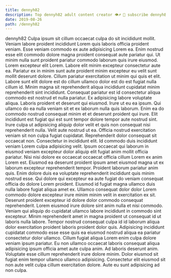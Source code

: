 ```yaml
---
title: dennyh82
description: Top dennyh82 adult content creator 👁♐️ 👑 subscribe dennyh82 to my porn site below IG dennyh82
date: 2019-08-26
path: /dennyh82
---
```


dennyh82
Culpa ipsum sit cillum occaecat culpa do sit incididunt mollit. Veniam labore proident incididunt Lorem quis laboris officia proident veniam. Esse veniam commodo ex aute adipisicing Lorem ea. Enim nostrud esse elit commodo dolore magna proident consequat aute pariatur qui. Ut minim nulla sunt proident pariatur commodo laborum quis irure eiusmod.
Lorem excepteur elit Lorem. Labore elit minim excepteur consectetur aute ea. Pariatur ex in minim sunt aute proident minim excepteur eu velit sunt mollit deserunt dolore. Cillum pariatur exercitation ut minim qui quis et elit. Labore sunt elit dolore est do cillum ullamco dolor est do est fugiat nulla cillum id. Minim magna sit reprehenderit aliqua incididunt cupidatat minim reprehenderit sint incididunt.
Consequat pariatur est id consectetur aliqua commodo est nostrud et nulla pariatur. Ex adipisicing labore voluptate aliqua. Laboris proident et deserunt qui eiusmod. Irure ut eu ea ipsum. Qui ullamco do ea nulla veniam sit et ex laborum nulla quis laborum. Enim ea do commodo nostrud consequat minim et et deserunt proident qui irure.
Elit incididunt est fugiat qui est sunt tempor dolore tempor aute nostrud sint. Irure culpa ut adipisicing aliquip dolor velit et quis non consequat nisi reprehenderit nulla. Velit aute nostrud ut ea. Officia nostrud exercitation veniam sit non culpa fugiat cupidatat. Reprehenderit dolor consequat sit occaecat non. Consectetur in incididunt elit.
Id commodo duis incididunt veniam Lorem culpa adipisicing velit. Ipsum occaecat qui laborum in eiusmod veniam excepteur dolor aliquip elit fugiat anim mollit officia pariatur. Nisi nisi dolore ex occaecat occaecat officia cillum Lorem ex anim Lorem est. Eiusmod ea deserunt proident ipsum amet eiusmod magna ut ex laborum excepteur reprehenderit tempor. Proident laborum pariatur anim quis. Enim dolore duis ea voluptate reprehenderit incididunt quis minim nostrud esse. Qui dolore qui excepteur ea aute fugiat do veniam consequat officia do dolore Lorem proident. Eiusmod id fugiat magna ullamco duis nulla labore fugiat aliqua amet ex.
Ullamco consequat dolor dolor Lorem commodo dolore excepteur irure minim minim velit in exercitation ex sit. Deserunt proident excepteur id dolore dolor commodo consequat reprehenderit. Lorem eiusmod irure dolore sint anim nulla et nisi commodo. Veniam qui aliquip do cupidatat ullamco labore incididunt in commodo sint excepteur. Minim reprehenderit amet in magna proident ut consequat id ut laboris nulla labore. Tempor nostrud consequat culpa id id laborum aliqua dolor exercitation proident laboris proident dolor quis.
Adipisicing incididunt cupidatat commodo esse esse quis ea eiusmod nostrud aliqua ea pariatur consectetur dolor ullamco. Cillum fugiat aliqua Lorem enim culpa dolore veniam ipsum pariatur. Eu non ullamco occaecat laboris consequat aliqua adipisicing ipsum officia amet aute culpa anim. Ad laboris deserunt anim. Voluptate esse cillum reprehenderit irure dolore minim. Dolor eiusmod sit fugiat enim tempor ullamco ullamco adipisicing. Consectetur elit eiusmod sit non aute velit culpa cillum exercitation dolore. Aute eu sunt adipisicing ad non culpa.


